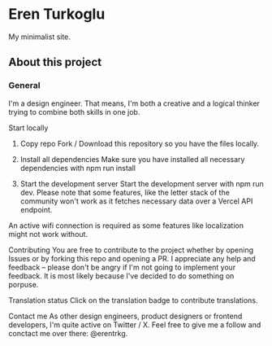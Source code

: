 # Eren Turkoglu
My minimalist site.

## About this project

### General

I'm a design engineer. That means, I'm both a creative and a logical thinker trying to combine both skills in one job.


Start locally
1. Copy repo
Fork / Download this repository so you have the files locally.

2. Install all dependencies
Make sure you have installed all necessary dependencies with npm run install

3. Start the development server
Start the development server with npm run dev. Please note that some features, like the letter stack of the community won't work as it fetches necessary data over a Vercel API endpoint.

An active wifi connection is required as some features like localization might not work without.

Contributing
You are free to contribute to the project whether by opening Issues or by forking this repo and opening a PR. I appreciate any help and feedback – please don't be angry if I'm not going to implement your feedback. It is most likely because I've decided to do something on porpuse.

Translation status
Click on the translation badge to contribute translations.

Contact me
As other design engineers, product designers or frontend developers, I'm quite active on Twitter / X. Feel free to give me a follow and conctact me over there: @erentrkg.
